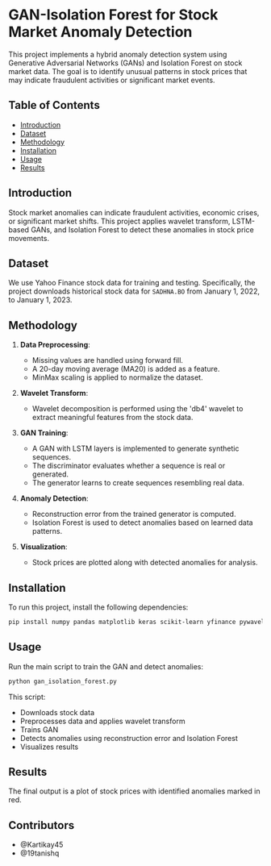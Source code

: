 # GAN-Isolation Forest for Stock Market Anomaly Detection

This project implements a hybrid anomaly detection system using Generative Adversarial Networks (GANs) and Isolation Forest on stock market data. The goal is to identify unusual patterns in stock prices that may indicate fraudulent activities or significant market events.

## Table of Contents
- [Introduction](#introduction)
- [Dataset](#dataset)
- [Methodology](#methodology)
- [Installation](#installation)
- [Usage](#usage)
- [Results](#results)

## Introduction
Stock market anomalies can indicate fraudulent activities, economic crises, or significant market shifts. This project applies wavelet transform, LSTM-based GANs, and Isolation Forest to detect these anomalies in stock price movements.

## Dataset
We use Yahoo Finance stock data for training and testing. Specifically, the project downloads historical stock data for `SADHNA.BO` from January 1, 2022, to January 1, 2023.

## Methodology
1. **Data Preprocessing**:
   - Missing values are handled using forward fill.
   - A 20-day moving average (MA20) is added as a feature.
   - MinMax scaling is applied to normalize the dataset.
   
2. **Wavelet Transform**:
   - Wavelet decomposition is performed using the 'db4' wavelet to extract meaningful features from the stock data.
   
3. **GAN Training**:
   - A GAN with LSTM layers is implemented to generate synthetic sequences.
   - The discriminator evaluates whether a sequence is real or generated.
   - The generator learns to create sequences resembling real data.

4. **Anomaly Detection**:
   - Reconstruction error from the trained generator is computed.
   - Isolation Forest is used to detect anomalies based on learned data patterns.

5. **Visualization**:
   - Stock prices are plotted along with detected anomalies for analysis.

## Installation
To run this project, install the following dependencies:
```bash
pip install numpy pandas matplotlib keras scikit-learn yfinance pywavelets
```

## Usage
Run the main script to train the GAN and detect anomalies:
```bash
python gan_isolation_forest.py
```
This script:
- Downloads stock data
- Preprocesses data and applies wavelet transform
- Trains GAN
- Detects anomalies using reconstruction error and Isolation Forest
- Visualizes results

## Results
The final output is a plot of stock prices with identified anomalies marked in red.

## Contributors
- @Kartikay45
- @19tanishq



